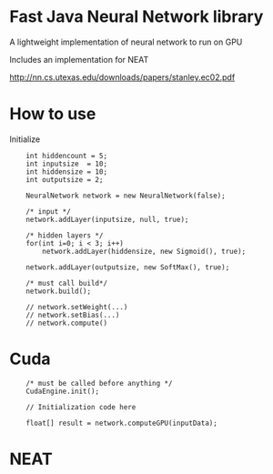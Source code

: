 # Fast Java Neural Network library

A lightweight implementation of neural network to run on GPU

Includes an implementation for NEAT

http://nn.cs.utexas.edu/downloads/papers/stanley.ec02.pdf

# How to use

Initialize
```
    int hiddencount = 5;
    int inputsize  = 10;
    int hiddensize = 10;
    int outputsize = 2;

    NeuralNetwork network = new NeuralNetwork(false);

    /* input */
    network.addLayer(inputsize, null, true);

    /* hidden layers */
    for(int i=0; i < 3; i++)
        network.addLayer(hiddensize, new Sigmoid(), true);

    network.addLayer(outputsize, new SoftMax(), true);
    
    /* must call build*/
    network.build();

    // network.setWeight(...)
    // network.setBias(...)
    // network.compute()

```

# Cuda
```
    /* must be called before anything */
    CudaEngine.init();
    
    // Initialization code here

    float[] result = network.computeGPU(inputData);
```
# NEAT
